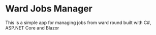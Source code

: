 # Ward Jobs Manager

This is a simple app for managing jobs from ward round built with C#, ASP.NET Core and Blazor